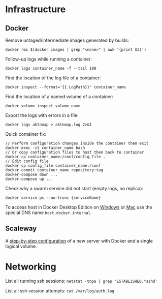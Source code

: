 # Infrastructure

## Docker

Remove untaged/intermediate images generated by builds:
```
docker rmi $(docker images | grep "<none>" | awk '{print $3}')
```
Follow-up logs while running a container:
```
docker logs container_name -f --tail 100
```
Find the location of the log file of a container:
```
docker inspect --format='{{.LogPath}}' container_name
```
Find the location of a named volume of a container:
```
docker volume inspect volume_name
```
Export the logs with errors in a file:
```
docker logs aktnmap > aktnmap.log 2>&1
```
Quick container fix:
```
// Perform configuration changes inside the container then exit
docker exec -it container_name bash
// Or copy configuration files to host then back to container
docker cp container_name:/conf/config_file .
// Edit config file
docker cp config_file container_name:/conf
docker commit container_name repository:tag
docker-compose down ...
docker-compose up ...
```
Check why a swarm service did not start (empty logs, no replica):
```
docker service ps --no-trunc {serviceName}
```
To access host in Docker Desktop Edition on [Windows](https://docs.docker.com/docker-for-windows/networking/) or [Mac](https://docs.docker.com/docker-for-mac/networking/) use the special DNS name `host.docker.internal`.

## Scaleway

A [step-by-step configuration](https://gist.github.com/cnouguier/a1ecc88f67819a610ae8e4d221789a8c) of a new server with Docker and a single logical volume.

# Networking

List all running ssh sessions: `netstat -tnpa | grep 'ESTABLISHED.*sshd'`

List all ssh session attempts: `cat /var/log/auth.log`

